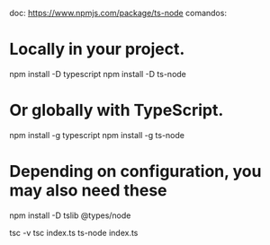 doc:
https://www.npmjs.com/package/ts-node
comandos:
# Locally in your project.
npm install -D typescript
npm install -D ts-node

# Or globally with TypeScript.
npm install -g typescript
npm install -g ts-node

# Depending on configuration, you may also need these
npm install -D tslib @types/node

tsc -v
tsc index.ts
ts-node index.ts